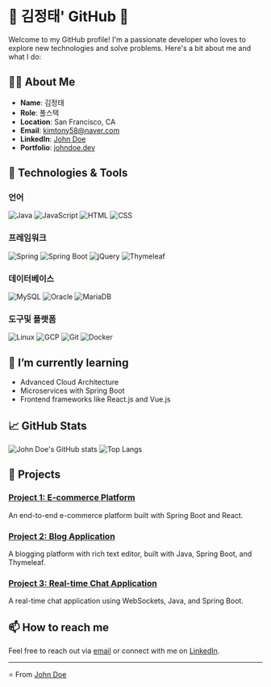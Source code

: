 # 🌟 김정태' GitHub 🌟

Welcome to my GitHub profile! I'm a passionate developer who loves to explore new technologies and solve problems. Here's a bit about me and what I do:

## 👨‍💻 About Me

- **Name**: 김정태
- **Role**: 풀스택
- **Location**: San Francisco, CA
- **Email**: kimtony58@naver.com
- **LinkedIn**: [John Doe](https://www.linkedin.com/in/johndoe/)
- **Portfolio**: [johndoe.dev](https://johndoe.dev)

## 🔧 Technologies & Tools

### 언어
![Java](https://img.shields.io/badge/Java-%23ED8B00.svg?style=for-the-badge&logo=java&logoColor=white)
![JavaScript](https://img.shields.io/badge/JavaScript-%23323330.svg?style=for-the-badge&logo=javascript&logoColor=%23F7DF1E)
![HTML](https://img.shields.io/badge/HTML-%23E34F26.svg?style=for-the-badge&logo=html5&logoColor=white)
![CSS](https://img.shields.io/badge/CSS-%231572B6.svg?style=for-the-badge&logo=css3&logoColor=white)

### 프레임워크
![Spring](https://img.shields.io/badge/Spring-%236DB33F.svg?style=for-the-badge&logo=spring&logoColor=white)
![Spring Boot](https://img.shields.io/badge/Spring%20Boot-%23000000.svg?style=for-the-badge&logo=spring-boot&logoColor=white)
![jQuery](https://img.shields.io/badge/jQuery-%230769AD.svg?style=for-the-badge&logo=jquery&logoColor=white)
![Thymeleaf](https://img.shields.io/badge/Thymeleaf-%23005C0F.svg?style=for-the-badge&logo=thymeleaf&logoColor=white)

### 데이터베이스
![MySQL](https://img.shields.io/badge/MySQL-%234479A1.svg?style=for-the-badge&logo=mysql&logoColor=white)
![Oracle](https://img.shields.io/badge/Oracle-%23F80000.svg?style=for-the-badge&logo=oracle&logoColor=white)
![MariaDB](https://img.shields.io/badge/MariaDB-%23003545.svg?style=for-the-badge&logo=mariadb&logoColor=white)

### 도구및 플랫폼
![Linux](https://img.shields.io/badge/Linux-%23FCC624.svg?style=for-the-badge&logo=linux&logoColor=black)
![GCP](https://img.shields.io/badge/Google%20Cloud-%234285F4.svg?style=for-the-badge&logo=google-cloud&logoColor=white)
![Git](https://img.shields.io/badge/Git-%23F05032.svg?style=for-the-badge&logo=git&logoColor=white)
![Docker](https://img.shields.io/badge/Docker-%232496ED.svg?style=for-the-badge&logo=docker&logoColor=white)

## 🌱 I’m currently learning

- Advanced Cloud Architecture
- Microservices with Spring Boot
- Frontend frameworks like React.js and Vue.js

## 📈 GitHub Stats

![John Doe's GitHub stats](https://github-readme-stats.vercel.app/api?username=johndoe&show_icons=true&theme=radical)
![Top Langs](https://github-readme-stats.vercel.app/api/top-langs/?username=johndoe&layout=compact&theme=radical)

## 🚀 Projects

### [Project 1: E-commerce Platform](https://github.com/johndoe/ecommerce-platform)
An end-to-end e-commerce platform built with Spring Boot and React.

### [Project 2: Blog Application](https://github.com/johndoe/blog-application)
A blogging platform with rich text editor, built with Java, Spring Boot, and Thymeleaf.

### [Project 3: Real-time Chat Application](https://github.com/johndoe/chat-application)
A real-time chat application using WebSockets, Java, and Spring Boot.

## 📫 How to reach me

Feel free to reach out via [email](mailto:john.doe@example.com) or connect with me on [LinkedIn](https://www.linkedin.com/in/johndoe/).

---

⭐️ From [John Doe](https://github.com/johndoe)
